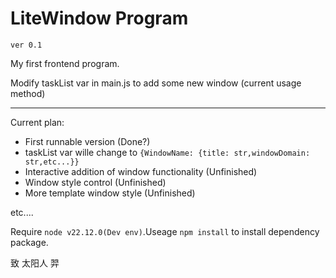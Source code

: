 # LiteWindow Program

`ver 0.1`

My first frontend program.

Modify taskList var in main.js to add some new window (current usage method)

---

Current plan:

* First runnable version (Done?)
* taskList var wille change to `{WindowName: {title: str,windowDomain: str,etc...}}`
* Interactive addition of window functionality (Unfinished)
* Window style control (Unfinished)
* More template window style (Unfinished)

etc....

Require `node v22.12.0(Dev env)`.Useage `npm install` to install dependency package.


致 太阳人 羿

